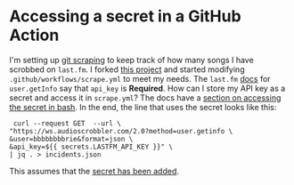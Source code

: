 # Accessing a secret in a GitHub Action

I'm setting up [git scraping](https://simonwillison.net/2020/Oct/9/git-scraping/) to keep track of how many songs I have scrobbed on `last.fm`. I forked [this project](https://github.com/simonw/ca-fires-history) and started modifying `.github/workflows/scrape.yml` to meet my needs. The `last.fm` [docs](https://www.last.fm/api/show/user.getInfo) for `user.getInfo`  say that `api_key` is **Required**. How can I store my API key as a secret and access it in `scrape.yml`? The docs have a [section on accessing the secret in bash](https://docs.github.com/en/actions/security-guides/encrypted-secrets#example-using-bash). In the end, the line that uses the secret looks like this:

```
 curl --request GET  --url \
"https://ws.audioscrobbler.com/2.0?method=user.getinfo \
&user=bbbbbbbbrie&format=json \
&api_key=${{ secrets.LASTFM_API_KEY }}" \
| jq . > incidents.json
```

This assumes that the [secret has been added](https://docs.github.com/en/actions/security-guides/encrypted-secrets#creating-encrypted-secrets-for-an-environment). 

